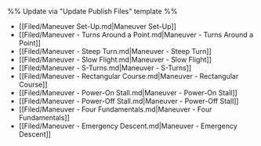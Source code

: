 %% Update via "Update Publish Files" template %% 

- [[Filed/Maneuver Set-Up.md|Maneuver Set-Up]]
- [[Filed/Maneuver - Turns Around a Point.md|Maneuver - Turns Around a Point]]
- [[Filed/Maneuver - Steep Turn.md|Maneuver - Steep Turn]]
- [[Filed/Maneuver - Slow Flight.md|Maneuver - Slow Flight]]
- [[Filed/Maneuver - S-Turns.md|Maneuver - S-Turns]]
- [[Filed/Maneuver - Rectangular Course.md|Maneuver - Rectangular Course]]
- [[Filed/Maneuver - Power-On Stall.md|Maneuver - Power-On Stall]]
- [[Filed/Maneuver - Power-Off Stall.md|Maneuver - Power-Off Stall]]
- [[Filed/Maneuver - Four Fundamentals.md|Maneuver - Four Fundamentals]]
- [[Filed/Maneuver - Emergency Descent.md|Maneuver - Emergency Descent]]
